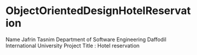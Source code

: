 # ObjectOrientedDesignHotelReservation
Name Jafrin Tasnim
Department of Software Engineering
Daffodil International University
Project Title : Hotel reservation
